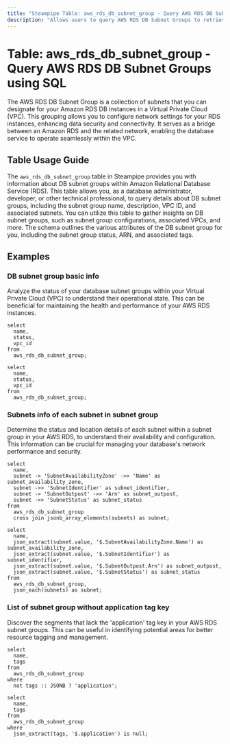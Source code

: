 ```yaml
---
title: "Steampipe Table: aws_rds_db_subnet_group - Query AWS RDS DB Subnet Groups using SQL"
description: "Allows users to query AWS RDS DB Subnet Groups to retrieve information about each DB subnet group configured in an AWS account."
---
```


# Table: aws_rds_db_subnet_group - Query AWS RDS DB Subnet Groups using SQL

The AWS RDS DB Subnet Group is a collection of subnets that you can designate for your Amazon RDS DB instances in a Virtual Private Cloud (VPC). This grouping allows you to configure network settings for your RDS instances, enhancing data security and connectivity. It serves as a bridge between an Amazon RDS and the related network, enabling the database service to operate seamlessly within the VPC.

## Table Usage Guide

The `aws_rds_db_subnet_group` table in Steampipe provides you with information about DB subnet groups within Amazon Relational Database Service (RDS). This table allows you, as a database administrator, developer, or other technical professional, to query details about DB subnet groups, including the subnet group name, description, VPC ID, and associated subnets. You can utilize this table to gather insights on DB subnet groups, such as subnet group configurations, associated VPCs, and more. The schema outlines the various attributes of the DB subnet group for you, including the subnet group status, ARN, and associated tags.

## Examples

### DB subnet group basic info
Analyze the status of your database subnet groups within your Virtual Private Cloud (VPC) to understand their operational state. This can be beneficial for maintaining the health and performance of your AWS RDS instances.

```sql+postgres
select
  name,
  status,
  vpc_id
from
  aws_rds_db_subnet_group;
```

```sql+sqlite
select
  name,
  status,
  vpc_id
from
  aws_rds_db_subnet_group;
```

### Subnets info of each subnet in subnet group
Determine the status and location details of each subnet within a subnet group in your AWS RDS, to understand their availability and configuration. This information can be crucial for managing your database's network performance and security.

```sql+postgres
select
  name,
  subnet -> 'SubnetAvailabilityZone' ->> 'Name' as subnet_availability_zone,
  subnet ->> 'SubnetIdentifier' as subnet_identifier,
  subnet -> 'SubnetOutpost' ->> 'Arn' as subnet_outpost,
  subnet ->> 'SubnetStatus' as subnet_status
from
  aws_rds_db_subnet_group
  cross join jsonb_array_elements(subnets) as subnet;
```

```sql+sqlite
select
  name,
  json_extract(subnet.value, '$.SubnetAvailabilityZone.Name') as subnet_availability_zone,
  json_extract(subnet.value, '$.SubnetIdentifier') as subnet_identifier,
  json_extract(subnet.value, '$.SubnetOutpost.Arn') as subnet_outpost,
  json_extract(subnet.value, '$.SubnetStatus') as subnet_status
from
  aws_rds_db_subnet_group,
  json_each(subnets) as subnet;
```

### List of subnet group without application tag key
Discover the segments that lack the 'application' tag key in your AWS RDS subnet groups. This can be useful in identifying potential areas for better resource tagging and management.

```sql+postgres
select
  name,
  tags
from
  aws_rds_db_subnet_group
where
  not tags :: JSONB ? 'application';
```

```sql+sqlite
select
  name,
  tags
from
  aws_rds_db_subnet_group
where
  json_extract(tags, '$.application') is null;
```